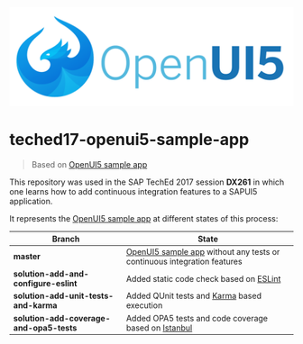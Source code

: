 ![OpenUI5 logo](./OpenUI5_Logo.png)

# teched17-openui5-sample-app
> Based on [OpenUI5 sample app](https://github.com/SAP/openui5-sample-app)

This repository was used in the SAP TechEd 2017 session **DX261** in which one learns how to add continuous integration features to a SAPUI5 application.

It represents the [OpenUI5 sample app](https://github.com/SAP/openui5-sample-app) at different states of this process:

Branch | State
------ | -------
**master** | [OpenUI5 sample app](https://github.com/SAP/openui5-sample-app) without any tests or continuous integration features
**solution-add-and-configure-eslint** | Added static code check based on [ESLint](https://eslint.org/)
**solution-add-unit-tests-and-karma** | Added QUnit tests and [Karma](https://karma-runner.github.io/) based execution
**solution-add-coverage-and-opa5-tests** | Added OPA5 tests and code coverage based on [Istanbul](https://istanbul.js.org/)

